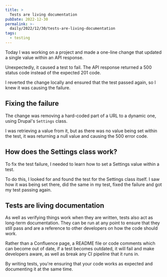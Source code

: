 ```yaml
---
title: >
  Tests are living documentation
pubDate: 2022-12-30
permalink: >-
  daily/2022/12/30/tests-are-living-documentation
tags:
  - testing
---
```


Today I was working on a project and made a one-line change that updated a single value within an API response.

Unexpectedly, it caused a test to fail. The API response returned a 500 status code instead of the expected 201 code.

I reverted the change locally and ensured that the test passed again, so I knew it was causing the failure.

## Fixing the failure

The change was removing a hard-coded part of a URL to a dynamic one, using Drupal's `Settings` class.

I was retrieving a value from it, but as there was no value being set within the test, it was returning a null value and causing the 500 error code.

## How does the Settings class work?

To fix the test failure, I needed to learn how to set a Settings value within a test.

To do this, I looked for and found the test for the Settings class itself. I saw how it was being set there, did the same in my test, fixed the failure and got my test passing again.

## Tests are living documentation

As well as verifying things work when they are written, tests also act as long-term documentation. They can be run at any point to ensure that they still pass and are a reference to other developers on how the code should work.

Rather than a Confluence page, a README file or code comments which can become out of date, if a test becomes outdated, it will fail and make developers aware, as well as break any CI pipeline that it runs in.

By writing tests, you're ensuring that your code works as expected and documenting it at the same time.
